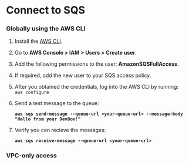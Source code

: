 # Connect to SQS

### Globally using the AWS CLI

1. Install the [AWS CLI](../references/starter-templates/third-party/aws.md).
2. Go to **AWS Console > IAM > Users >  Create user**.
3. Add the following permissions to the user: **AmazonSQSFullAccess**.
4. If required, add the new user to your SQS access policy.
5. After you obtained the credentials, log into the AWS CLI by running:\
   `aws configure`
6.  Send a test message to the queue:

    <pre class="language-bash"><code class="lang-bash"><strong>aws sqs send-message --queue-url &#x3C;your-queue-url> --message-body "Hello from your DevBox!"
    </strong></code></pre>
7.  Verify you can recieve the messages:

    <pre class="language-bash"><code class="lang-bash"><strong>aws sqs receive-message --queue-url &#x3C;your-queue-url>
    </strong></code></pre>

### VPC-only access
